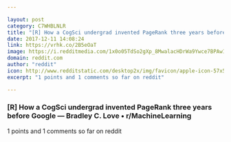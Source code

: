 ```yaml
---

layout: post
category: C7WHBLNLR
title: "[R] How a CogSci undergrad invented PageRank three years before Google — Bradley C. Love • r/MachineLearning"
date: 2017-12-11 14:08:24
link: https://vrhk.co/2B5eOaT
image: https://i.redditmedia.com/1x0o05TdSo2gXp_8MwalacHDrWa9Ywce7BPAw1GS8Kk.jpg?w=320&s=b486ba9310e421c379b103015623e78f
domain: reddit.com
author: "reddit"
icon: http://www.redditstatic.com/desktop2x/img/favicon/apple-icon-57x57.png
excerpt: "1 points and 1 comments so far on reddit"

---
```


### [R] How a CogSci undergrad invented PageRank three years before Google — Bradley C. Love • r/MachineLearning

1 points and 1 comments so far on reddit